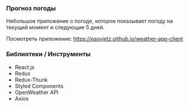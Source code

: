 ### Прогноз погоды

Небольшое приложение о погоде, которое показывает погоду на текущий момент и следующие 5 дней.

Посмотреть приложение: https://easyjetz.github.io/weather-app-client

### Библиотеки / Инструменты

- React.js
- Redux
- Redux-Thunk
- Styled Components
- OpenWeather API
- Axios

